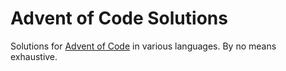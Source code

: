 # Advent of Code Solutions
Solutions for [Advent of Code](https://adventofcode.com/) in various languages. By no means exhaustive.
